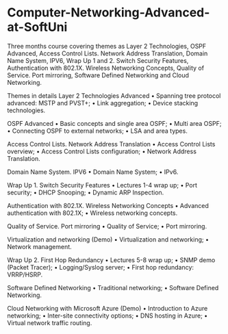 # Computer-Networking-Advanced-at-SoftUni
Three months course covering themes as Layer 2 Technologies, OSPF Advanced, Access Control Lists. Network Address Translation, Domain Name System, IPV6, Wrap Up 1 and 2. Switch Security Features, Authentication with 802.1X. Wireless Networking Concepts, Quality of Service. Port mirroring, Software Defined Networking and Cloud Networking.

Themes in details
Layer 2 Technologies Advanced
• Spanning tree protocol advanced: MSTP and PVST+;
• Link aggregation;
• Device stacking technologies.

OSPF Advanced
• Basic concepts and single area OSPF;
• Multi area OSPF;
• Connecting OSPF to external networks;
• LSA and area types.

Access Control Lists. Network Address Translation
• Access Control Lists overview;
• Access Control Lists configuration;
• Network Address Translation.

Domain Name System. IPV6
• Domain Name System;
• IPv6.

Wrap Up 1. Switch Security Features
• Lectures 1-4 wrap up;
• Port security;
• DHCP Snooping;
• Dynamic ARP Inspection.

Authentication with 802.1X. Wireless Networking Concepts
• Advanced authentication with 802.1X;
• Wireless networking concepts.

Quality of Service. Port mirroring
• Quality of Service;
• Port mirroring.

Virtualization and networking (Demo)
• Virtualization and networking;
• Network management.

Wrap Up 2. First Hop Redundancy
• Lectures 5-8 wrap up;
• SNMP demo (Packet Tracer);
• Logging/Syslog server;
• First hop redundancy: VRRP/HSRP.

Software Defined Networking
• Traditional networking;
• Software Defined Networking.

Cloud Networking with Microsoft Azure (Demo)
• Introduction to Azure networking;
• Inter-site connectivity options;
• DNS hosting in Azure;
• Virtual network traffic routing.
